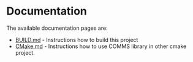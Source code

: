 # Documentation
The available documentation pages are:

- [BUILD.md](BUILD.md) - Instructions how to build this project
- [CMake.md](CMake.md) - Instructions how to use COMMS library in other cmake project.

